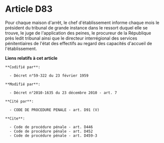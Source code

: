 # Article D83

Pour chaque maison d'arrêt, le chef d'établissement informe chaque mois le président du tribunal de grande instance dans le
ressort duquel elle se trouve, le juge de l'application des peines, le procureur de la République près ledit tribunal ainsi
que le directeur interrégional des services pénitentiaires de l'état des effectifs au regard des capacités d'accueil de
l'établissement.

**Liens relatifs à cet article**

	**Codifié par**:

	  - Décret n°59-322 du 23 février 1959

	**Modifié par**:

	  - Décret n°2010-1635 du 23 décembre 2010 - art. 7

	**Cité par**:

	  - CODE DE PROCEDURE PENALE - art. D91 (V)

	**Cite**:

	  - Code de procédure pénale - art. D446
	  - Code de procédure pénale - art. D452
	  - Code de procédure pénale - art. D459-3

